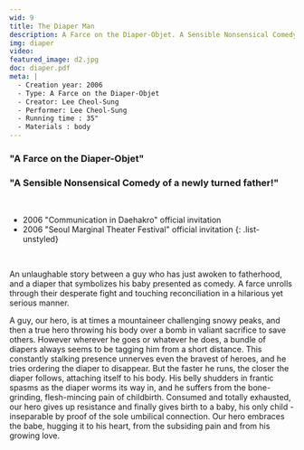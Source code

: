 ```yaml
---
wid: 9
title: The Diaper Man
description: A Farce on the Diaper-Objet. A Sensible Nonsensical Comedy of a newly turned father!
img: diaper
video:
featured_image: d2.jpg
doc: diaper.pdf
meta: |
  - Creation year: 2006
  - Type: A Farce on the Diaper-Objet
  - Creator: Lee Cheol-Sung
  - Performer: Lee Cheol-Sung
  - Running time : 35"
  - Materials : body
---
```


### "A Farce on the Diaper-Objet"

### "A Sensible Nonsensical Comedy of a newly turned father!"

&nbsp;

- 2006 "Communication in Daehakro" official invitation
- 2006 "Seoul Marginal Theater Festival" official invitation
{: .list-unstyled}

&nbsp;

An unlaughable story between a guy who has just awoken to fatherhood, and a diaper that symbolizes his baby presented as comedy. A farce unrolls through their desperate fight and touching reconciliation in a hilarious yet serious manner.


A guy, our hero, is at times a mountaineer challenging snowy peaks, and then a true hero throwing his body over a bomb in valiant sacrifice to save others. However wherever he goes or whatever he does, a bundle of diapers always seems to be tagging him from a short distance. This constantly stalking presence unnerves even the bravest of heroes, and he tries ordering the diaper to disappear. But the faster he runs, the closer the diaper follows, attaching itself to his body. His belly shudders in frantic spasms as the diaper worms its way in, and he suffers from the bone-grinding, flesh-mincing pain of childbirth. Consumed and totally exhausted, our hero gives up resistance and finally gives birth to a baby, his only child - inseparable by proof of the sole umbilical connection. Our hero embraces the babe, hugging it to his heart, from the subsiding pain and from his growing love.
